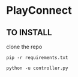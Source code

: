 # PlayConnect

## TO INSTALL

clone the repo

`pip -r requirements.txt` 

`python -u controller.py`
